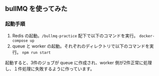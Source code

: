 ## bullMQ を使ってみた
### 起動手順
1. Redis の起動。`/bullmq-practice` 配下で以下のコマンドを実行。
`docker-compose up`
2. queue と worker の起動。それぞれのディレクトリで以下のコマンドを実行。
`npm run start`

起動すると、3件のジョブが queue に作成され、worker 側が2件正常に処理し、１件処理に失敗するように作っています。
